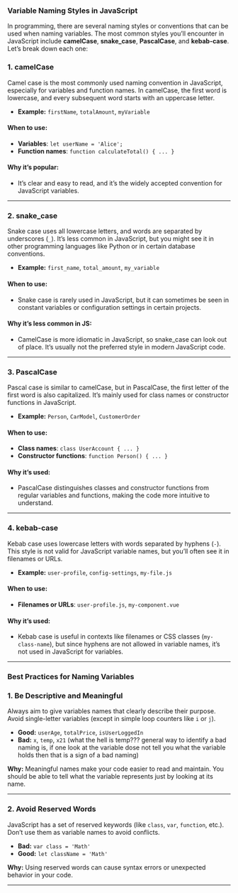 ### Variable Naming Styles in JavaScript

In programming, there are several naming styles or conventions that can be used when naming variables. The most common styles you’ll encounter in JavaScript include **camelCase**, **snake_case**, **PascalCase**, and **kebab-case**. Let’s break down each one:

### 1. **camelCase**
Camel case is the most commonly used naming convention in JavaScript, especially for variables and function names. In camelCase, the first word is lowercase, and every subsequent word starts with an uppercase letter.

- **Example:** `firstName`, `totalAmount`, `myVariable`

#### When to use:
- **Variables**: `let userName = 'Alice';`
- **Function names**: `function calculateTotal() { ... }`

#### Why it’s popular:
- It’s clear and easy to read, and it’s the widely accepted convention for JavaScript variables.
  
---

### 2. **snake_case**
Snake case uses all lowercase letters, and words are separated by underscores (`_`). It’s less common in JavaScript, but you might see it in other programming languages like Python or in certain database conventions.

- **Example:** `first_name`, `total_amount`, `my_variable`

#### When to use:
- Snake case is rarely used in JavaScript, but it can sometimes be seen in constant variables or configuration settings in certain projects.
  
#### Why it’s less common in JS:
- CamelCase is more idiomatic in JavaScript, so snake_case can look out of place. It’s usually not the preferred style in modern JavaScript code.

---

### 3. **PascalCase**
Pascal case is similar to camelCase, but in PascalCase, the first letter of the first word is also capitalized. It’s mainly used for class names or constructor functions in JavaScript.

- **Example:** `Person`, `CarModel`, `CustomerOrder`

#### When to use:
- **Class names**: `class UserAccount { ... }`
- **Constructor functions**: `function Person() { ... }`

#### Why it’s used:
- PascalCase distinguishes classes and constructor functions from regular variables and functions, making the code more intuitive to understand.
  
---

### 4. **kebab-case**
Kebab case uses lowercase letters with words separated by hyphens (`-`). This style is not valid for JavaScript variable names, but you’ll often see it in filenames or URLs.

- **Example:** `user-profile`, `config-settings`, `my-file.js`

#### When to use:
- **Filenames or URLs**: `user-profile.js`, `my-component.vue`

#### Why it’s used:
- Kebab case is useful in contexts like filenames or CSS classes (`my-class-name`), but since hyphens are not allowed in variable names, it’s not used in JavaScript for variables.

---

### Best Practices for Naming Variables

### 1. **Be Descriptive and Meaningful**
Always aim to give variables names that clearly describe their purpose. Avoid single-letter variables (except in simple loop counters like `i` or `j`).

- **Good:** `userAge`, `totalPrice`, `isUserLoggedIn`
- **Bad:** `x`, `temp`, `x21` (what the hell is temp??? general way to identify a bad naming is, if one look at the variable dose not tell you what the variable holds then that is a sign of a bad naming)

**Why:** Meaningful names make your code easier to read and maintain. You should be able to tell what the variable represents just by looking at its name.

---

### 2. **Avoid Reserved Words**
JavaScript has a set of reserved keywords (like `class`, `var`, `function`, etc.). Don’t use them as variable names to avoid conflicts.

- **Bad:** `var class = 'Math'`
- **Good:** `let className = 'Math'`

**Why:** Using reserved words can cause syntax errors or unexpected behavior in your code.

---